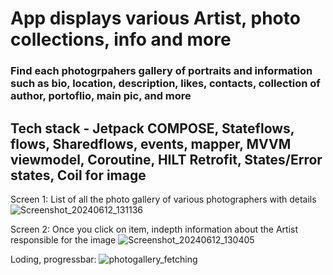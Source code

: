 # App displays various Artist, photo collections, info and more 
### Find each photogrpahers gallery of portraits and information such as bio, location, description, likes, contacts, collection of author, portoflio, main pic, and more
## Tech stack - Jetpack COMPOSE, Stateflows, flows, Sharedflows, events, mapper, MVVM viewmodel, Coroutine, HILT Retrofit, States/Error states, Coil for image 

Screen 1: List of all the photo gallery of various photographers with details
![Screenshot_20240612_131136](https://github.com/RedGreen-Android/UserPhotoGallery/assets/83381250/e1cd5bf7-7c5e-47fd-be08-9e5e4ab3273f)

Screen 2: Once you click on item, indepth information about the Artist responsible for the image 
![Screenshot_20240612_130405](https://github.com/RedGreen-Android/UserPhotoGallery/assets/83381250/592857cb-7188-406e-ae7f-8dfe1dc97ff0)

Loding, progressbar:
![photogallery_fetching](https://github.com/RedGreen-Android/UserPhotoGallery/assets/83381250/09d24f29-8644-4536-8a3a-1ed91ffaa9de)
